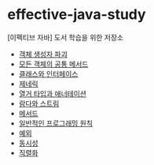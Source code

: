# effective-java-study
[이펙티브 자바] 도서 학습을 위한 저장소

- [객체 생성자 파괴]()
- [모든 객체의 공통 메서드]()
- [클래스와 인터페이스]()
- [제네릭]()
- [열거 타입과 애너테이션]()
- [람다와 스트림]()
- [메서드]()
- [일반적인 프로그래밍 원칙]()
- [예외]()
- [동시성]()
- [직렬화]()
